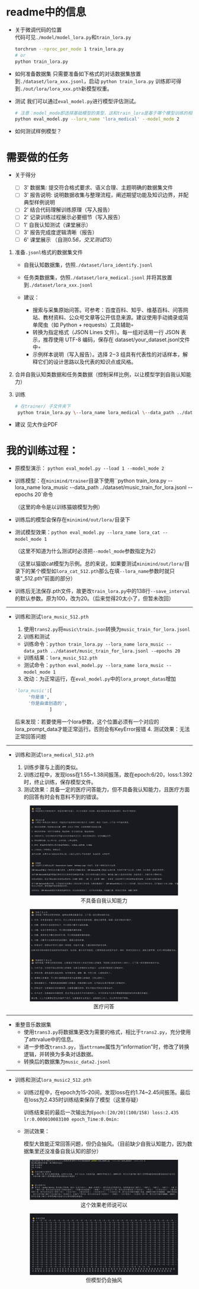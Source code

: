 # readme中的信息
- 关于微调代码的位置  
代码可见`./model/model_lora.py`和`train_lora.py`
    ```bash
    torchrun --nproc_per_node 1 train_lora.py
    # or
    python train_lora.py
    ```

- 如何准备数据集
只需要准备如下格式的对话数据集放置到`./dataset/lora_xxx.jsonl`，启动 `python train_lora.py`
训练即可得到`./out/lora/lora_xxx.pth`新模型权重。

- 测试
  我们可以通过`eval_model.py`进行模型评估测试。
    ```bash
    # 注意：model_mode即选择基础模型的类型，这和train_lora是基于哪个模型训练的相关，确保统一即可。
    python eval_model.py --lora_name 'lora_medical' --model_mode 2
    ```
- 如何测试样例模型？
  
# 需要做的任务
- 关于得分
  
  - [ ] 3' 数据集: 提交符合格式要求、语义合理、主题明确的数据集文件 
  - [ ] 3' 报告说明: 说明数据收集与整理流程，阐述期望功能及知识边界，并配典型样例说明
  - [ ] 2' 结合代码理解训练原理（写入报告）
  - [ ] 2' 记录训练过程展示必要细节（写入报告）
  - [ ] 1' 自我认知测试（课堂展示）
  - [ ] 3' 报告完成度逻辑清晰（报告）
  - [ ] 6' 课堂展示 （自测0.5*6，交叉测试1*3）
1. 准备`.jsonl`格式的数据集⽂件
   - 自我认知数据集，仿照`./dataset/lora_identify.jsonl`
   - 任务类数据集，仿照`./dataset/lora_medical.jsonl`
   并将其放置到`./dataset/lora_xxx.jsonl`
   
   - 建议：
     - 搜索与采集原始问答。可参考：百度百科、知乎、维基百科、问答⽹站、教材资料、公众号⽂章等公开信息来源。建议使⽤⼿动摘录或简单爬⾍（如 Python + requests）⼯具辅助◦ 
     - 转换为指定格式（JSON Lines ⽂件）。每⼀组对话⽤⼀⾏ JSON 表⽰，推荐使⽤ UTF-8 编码，保存在  dataset/your_dataset.jsonl⽂件中◦ 
     - ⽰例样本说明（写⼊报告）。选择 2‒3 组具有代表性的对话样本，解释它们的设计思路以及代表的知识点或⻛格。


2. 合并自我认知类数据和任务类数据（控制采样比例，以让模型学到自我认知能力）
3. 训练
   ```bash
   # 在trainer/ 子文件夹下
    python train_lora.py \--lora_name lora_medical \--data_path ../dataset/lora_medical.jsonl \--out_dir ../out \--epochs 20 \--use_wandb \--wandb_project chatbot_project
   ```
  - 建议
    见大作业PDF

# 我的训练过程：
- 原模型演示： `python eval_model.py --load 1 --model_mode 2`

- 训练模型：在`minimind/trainer`目录下使用``python train_lora.py --lora_name lora_music --data_path ../dataset/music_train_for_lora.jsonl --epochs 20`命令

  （这里的命令是以训练猫娘模型为例）

- 训练后的模型会保存在`minimind/out/lora/`目录下

- 测试模型效果：`python eval_model.py --lora_name lora_cat --model_mode 1`  

  （这里不知道为什么测试时必须把`--model_mode`参数指定为2）

  （这里以猫娘cat模型为示例。总的来说，如果要测试`minimind/out/lora/`目录下的某个模型如`lora_cat_512.pth`那么在填`--lora_name`参数时就只填“_512.pth”前面的部分）

- 训练后无法保存.pth文件，故更改`train_lora.py`中的138行`--save_interval`的默认参数。原为100，改为20。（后来觉得20太小了，但暂未改回）
---

- 训练和测试`lora_music_512.pth`
  1. 使用`trans2.py`将`music\train.json`转换为`music_train_for_lora.jsonl`
  2. 训练和测试
    - 训练命令：`python train_lora.py --lora_name lora_music --data_path ../dataset/music_train_for_lora.jsonl --epochs 20`
    - 训练结果：`lora_music_512.pth`
    - 测试命令：`python eval_model.py --lora_name lora_music --model_mode 1` 
      
  3. 改动：为正常运行，在`eval_model.py`中的`lora_prompt_datas`增加
   ```python
   'lora_music':[
        '你是谁',
        '你是由谁创造的',
                ]
   ```
    后来发现：若要使用一个lora参数，这个位置必须有一个对应的 lora_prompt_data才能正常运行。否则会有KeyError报错
  4. 测试效果：无法正常回答问题
---

- 训练和测试`lora_medical_512.pth`
  1. 训练步骤与上面的类似。
  2. 训练过程中，发现loss在1.55~1.38间振荡，故在epoch:6/20，loss:1.392时，终止训练，保存模型文件。
  3. 测试效果：具备一定的医疗问答能力，但不具备我认知能力，且医疗方面的回答有时会有意料不到的错误。
    <figure align="center">
        <img src="p2.png" width = "">
        <figcaption>不具备自我认知能力</figcaption>
    </figure>

    <figure align="center">
        <img src="p3.png" width = "">
        <figcaption>医疗问答</figcaption>
    </figure>
    
---
- 重整音乐数据集
  - 使用`trans3.py`将数据集更改为需要的格式，相比于`trans2.py`，充分使用了attrvalue中的信息。
  - 进一步修改`trans3.py`，当`attrname`属性为“information”时，修改了转换逻辑，并转换为多条对话数据。
  - 转换后的数据集为`music_data2.jsonl`
---
- 训练和测试`lora_music2_512.pth`
  - 训练过程中，在epoch为15-20间，发现loss在约1.74~2.45间振荡。最后在loss为2.435时训练结束保存了模型（这里存疑）
  
    训练结束前的最后一次输出为`Epoch:[20/20](100/158) loss:2.435 lr:0.000010083100 epoch_Time:0.0min:`
    
  - 测试效果：
  
    模型大致能正常回答问题，但仍会抽风。（目前缺少自我认知能力，因为数据集里还没准备自我认知的部分）
  <figure align="center">
        <img src="p4.png" width = "">
        <figcaption>这个效果老师说可以</figcaption>
  </figure>
  
  <figure align="center">
        <img src="p5.png" width = "">
        <figcaption>但模型仍会抽风</figcaption>
  </figure>